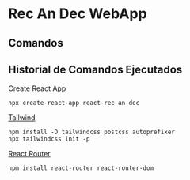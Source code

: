 # Rec An Dec WebApp

## Comandos

## Historial de Comandos Ejecutados
Create React App
```
npx create-react-app react-rec-an-dec
```
[Tailwind](https://tailwindcss.com/docs/guides/create-react-app)
```
npm install -D tailwindcss postcss autoprefixer
npx tailwindcss init -p
```
[React Router](https://reactrouter.com/en/main)
```
npm install react-router react-router-dom
```
